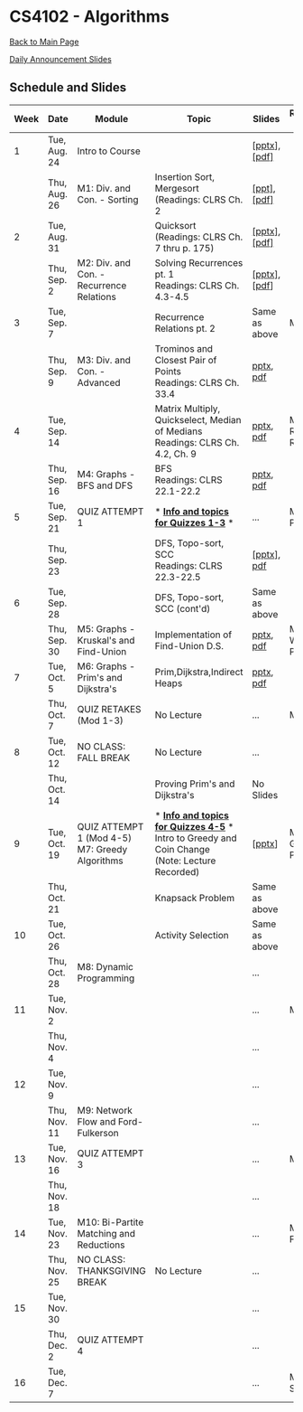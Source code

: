 CS4102 - Algorithms
===============================

[Back to Main Page](../readme.html)

[Daily Announcement Slides](./dailyannouncements_mf.pptx)

<a name="introduction"></a>Schedule and Slides
--------------------------------------- 

| Week | Date | Module | Topic | Slides | Recommended Deadline |
|-|-----|----------|-----------|--------| -----------|
| 1 | Tue, Aug. 24 | Intro to Course | | [<a href="./courseintroduction.pptx">pptx</a>], [[pdf]](./courseintroduction.pdf) |  |
|  | Thu, Aug. 26 | M1: Div. and Con. - Sorting | Insertion Sort, Mergesort <br/> (Readings: CLRS Ch. 2 | [[ppt]](./sorting-intro-f21.pptx), [[pdf]](./sorting-intro-f21.pdf) |  |
| 2 | Tue, Aug. 31 | | Quicksort <br/> (Readings: CLRS Ch. 7 thru p. 175) | <a href="./quicksort-f21.pptx">[pptx]</a>, <a href="./quicksort-f21.pdf">[pdf]</a> | |
|  | Thu, Sep. 2 | M2: Div. and Con. - Recurrence Relations | Solving Recurrences pt. 1 <br/> Readings: CLRS Ch. 4.3-4.5 | <a href="./recurrences.pptx">[pptx]</a>, [[pdf](./recurrences.pdf)] |  |
| 3 | Tue, Sep. 7 |  | Recurrence Relations pt. 2 | Same as above | M1: Sorting |
|  | Thu, Sep. 9 | M3: Div. and Con. - Advanced | Trominos and Closest Pair of Points <br/> Readings: CLRS Ch. 33.4 | <a href="./DivAndCon_Advanced_1.pptx">pptx</a>, [pdf](./DivAndCon_Advanced_1.pdf) |  |
| 4 | Tue, Sep. 14 |  | Matrix Multiply, Quickselect, Median of Medians <br/> Readings: CLRS Ch. 4.2, Ch. 9 | <a href="./DivAndCon_Advanced_2.pptx">pptx</a>, [pdf](./DivAndCon_Advanced_2.pdf) | M2: Recurrence Relations |
|  | Thu, Sep. 16 | M4: Graphs - BFS and DFS | BFS <br/> Readings: CLRS 22.1-22.2 | <a href="./graphs-bfs-f21.pptx">pptx</a>, [pdf](./graphs-bfs-f21.pdf) |  |
| 5 | Tue, Sep. 21 | QUIZ ATTEMPT 1 | * **[Info and topics for Quizzes 1-3](../courselogistics/mods-1-2-3-topics.html)** * | ... | M3: Closest Pair of Points |
|  | Thu, Sep. 23 |  | DFS, Topo-sort, SCC <br/> Readings: CLRS 22.3-22.5 | <a href="./graphs-dfs-f21.pptx">[pptx]</a>, [pdf](./graphs-dfs-f21.pdf) |  |
| 6 | Tue, Sep. 28 | | DFS, Topo-sort, SCC (cont'd) | Same as above | |
|  | Thu, Sep. 30 | M5: Graphs - Kruskal's and Find-Union | Implementation of Find-Union D.S. | [pptx](./kruskal-find-union.pptx), [pdf](./kruskal-find-union.pdf) | M4: BFS / DFS Written Problems |
| 7 | Tue, Oct. 5 | M6: Graphs - Prim's and Dijkstra's | Prim,Dijkstra,Indirect Heaps | [pptx](./dijkstraAndPrim.pptx), [pdf](./dijkstraAndPrim.pdf) | |
|  | Thu, Oct. 7 | QUIZ RETAKES (Mod 1-3) | No Lecture | ... | M5: Wiring |
| 8 | Tue, Oct. 12 | NO CLASS: FALL BREAK | No Lecture | ... |  |
|  | Thu, Oct. 14 |  | Proving Prim's and Dijkstra's | No Slides |  |
| 9 | Tue, Oct. 19 | QUIZ ATTEMPT 1 (Mod 4-5)<br/>M7: Greedy Algorithms | * **[Info and topics for Quizzes 4-5](../courselogistics/mods-4-5-topics.html)** *<br/>Intro to Greedy and Coin Change<br/>(Note: Lecture Recorded) | [[pptx](./GreedyAlgorithms_1.pptx)] | M6: Written Graph Problems |
|  | Thu, Oct. 21 |  | Knapsack Problem | Same as above |  |
| 10 | Tue, Oct. 26 | | Activity Selection | Same as above |  |
|  | Thu, Oct. 28 | M8: Dynamic Programming | | ... |  |
| 11 | Tue, Nov. 2 |  | | ... | M7: Nursery |
|  | Thu, Nov. 4 |  | | ... |  |
| 12 | Tue, Nov. 9 |  | | ... |  |
|  | Thu, Nov. 11 | M9: Network Flow and Ford-Fulkerson | | ... |  |
| 13 | Tue, Nov. 16 | QUIZ ATTEMPT 3 | | ... | M8: Drainage |
|  | Thu, Nov. 18 |  | | ... |  |
| 14 | Tue, Nov. 23 | M10: Bi-Partite Matching and Reductions | | ... | M9: Network Flow Written |
|  | Thu, Nov. 25 | NO CLASS: THANKSGIVING BREAK | No Lecture | ... |  |
| 15 | Tue, Nov. 30 |  | | ... | |
|  | Thu, Dec. 2 | QUIZ ATTEMPT 4 | | ... |  |
| 16 | Tue, Dec. 7 |  | | ... | M10: Scheduling |
